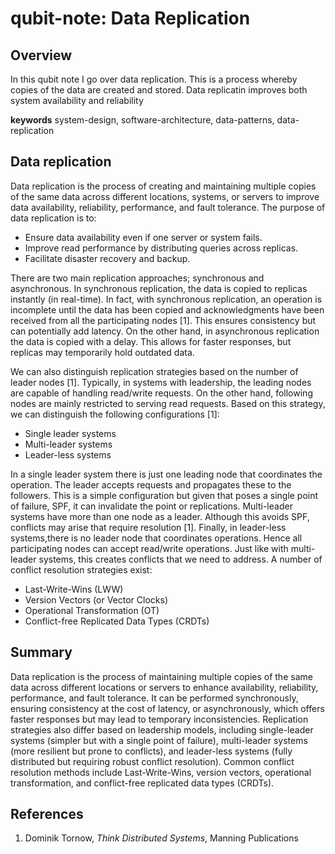 # qubit-note: Data Replication


## Overview

In this qubit note I go over data replication. This is a process whereby copies of the data are created and stored.
Data replicatin improves both system availability and reliability

**keywords** system-design, software-architecture, data-patterns, data-replication

## Data replication


Data replication is the process of creating and maintaining multiple copies of the same data across different locations, systems, or servers to improve data availability, reliability, performance, and fault tolerance. The purpose of data replication is to:

- Ensure data availability even if one server or system fails.
- Improve read performance by distributing queries across replicas.
- Facilitate disaster recovery and backup.

There are two main replication approaches; synchronous and asynchronous.
In synchronous replication, the data is copied to replicas instantly (in real-time). In fact, with synchronous replication, an operation is incomplete until the data has been copied and acknowledgments have been received from all the participating nodes [1]. This ensures consistency but can potentially add latency.
On the other hand, in asynchronous replication the data is copied with a delay. This allows for faster responses, but replicas may temporarily hold outdated data.

We can also distinguish replication strategies based on the number of leader nodes [1]. 
Typically, in systems with leadership, the leading nodes are capable of handling read/write requests. On the other hand, following nodes are mainly restricted to serving read requests.
Based on this strategy, we can distinguish the following configurations [1]:


- Single leader systems
- Multi-leader systems
- Leader-less systems

In a single leader system there is just one leading node that coordinates the operation.
The leader accepts requests and propagates these to the followers. This is a simple configuration 
but given that poses a single point of failure, SPF, it can invalidate the point or replications.
Multi-leader systems have more than one node as a leader. Although this avoids SPF, conflicts may arise that require resolution [1].
Finally, in leader-less systems,there is no leader node that coordinates operations. Hence all participating nodes can accept read/write operations.
Just like with multi-leader systems, this creates conflicts that we need to address. A number of conflict resolution strategies exist:

- Last-Write-Wins (LWW)
- Version Vectors (or Vector Clocks)
- Operational Transformation (OT)
- Conflict-free Replicated Data Types (CRDTs)



## Summary

Data replication is the process of maintaining multiple copies of the same data across different locations or servers to enhance availability, reliability, performance, and fault tolerance. It can be performed synchronously, ensuring consistency at the cost of latency, or asynchronously, which offers faster responses but may lead to temporary inconsistencies. Replication strategies also differ based on leadership models, including single-leader systems (simpler but with a single point of failure), multi-leader systems (more resilient but prone to conflicts), and leader-less systems (fully distributed but requiring robust conflict resolution). Common conflict resolution methods include Last-Write-Wins, version vectors, operational transformation, and conflict-free replicated data types (CRDTs).


## References

1. Dominik Tornow, _Think Distributed Systems_, Manning Publications

